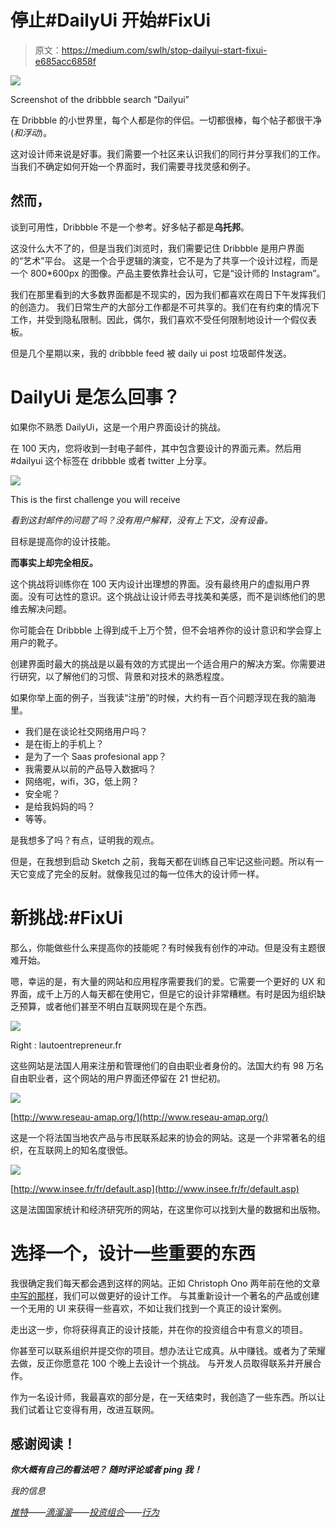# 停止#DailyUi 开始#FixUi

> 原文：<https://medium.com/swlh/stop-dailyui-start-fixui-e685acc6858f>

![](img/afd3735f18fd0038dd47185f2b8df753.png)

Screenshot of the dribbble search “Dailyui”

在 Dribbble 的小世界里，每个人都是你的伴侣。一切都很棒，每个帖子都很干净(*和浮动*)。

这对设计师来说是好事。我们需要一个社区来认识我们的同行并分享我们的工作。
当我们不确定如何开始一个界面时，我们需要寻找灵感和例子。

## **然而**，

谈到可用性，Dribbble 不是一个参考。好多帖子都是**乌托邦**。

这没什么大不了的，但是当我们浏览时，我们需要记住 Dribbble 是用户界面的“艺术”平台。
这是一个合乎逻辑的演变，它不是为了共享一个设计过程，而是一个 800*600px 的图像。产品主要依靠社会认可，它是“设计师的 Instagram”。

我们在那里看到的大多数界面都是不现实的，因为我们都喜欢在周日下午发挥我们的创造力。
我们日常生产的大部分工作都是不可共享的。我们在有约束的情况下工作，并受到隐私限制。因此，偶尔，我们喜欢不受任何限制地设计一个假仪表板。

但是几个星期以来，我的 dribbble feed 被 daily ui post 垃圾邮件发送。

# DailyUi 是怎么回事？

如果你不熟悉 DailyUi，这是一个用户界面设计的挑战。

在 100 天内，您将收到一封电子邮件，其中包含要设计的界面元素。然后用#dailyui 这个标签在 dribbble 或者 twitter 上分享。

![](img/13c74be351768801af30e76c0bac4240.png)

This is the first challenge you will receive

*看到这封邮件的问题了吗？没有用户解释，没有上下文，没有设备。*

目标是提高你的设计技能。

**而事实上却完全相反。**

这个挑战将训练你在 100 天内设计出理想的界面。没有最终用户的虚拟用户界面。没有可达性的意识。这个挑战让设计师去寻找美和美感，而不是训练他们的思维去解决问题。

你可能会在 Dribbble 上得到成千上万个赞，但不会培养你的设计意识和学会穿上用户的靴子。

创建界面时最大的挑战是以最有效的方式提出一个适合用户的解决方案。你需要进行研究，以了解他们的习惯、背景和对技术的熟悉程度。

如果你举上面的例子，当我读“注册”的时候，大约有一百个问题浮现在我的脑海里。

*   我们是在谈论社交网络用户吗？
*   是在街上的手机上？
*   是为了一个 Saas profesional app？
*   我需要从以前的产品导入数据吗？
*   网络呢，wifi，3G，低上网？
*   安全呢？
*   是给我妈妈的吗？
*   等等。

是我想多了吗？有点，证明我的观点。

但是，在我想到启动 Sketch 之前，我每天都在训练自己牢记这些问题。所以有一天它变成了完全的反射。就像我见过的每一位伟大的设计师一样。

# 新挑战:#FixUi

那么，你能做些什么来提高你的技能呢？有时候我有创作的冲动。但是没有主题很难开始。

嗯，幸运的是，有大量的网站和应用程序需要我们的爱。它需要一个更好的 UX 和界面，成千上万的人每天都在使用它，但是它的设计非常糟糕。有时是因为组织缺乏预算，或者他们甚至不明白互联网现在是个东西。

![](img/99ba5a28a6965aae859816dec09796c2.png)

Right : lautoentrepreneur.fr

这些网站是法国人用来注册和管理他们的自由职业者身份的。法国大约有 98 万名自由职业者，这个网站的用户界面还停留在 21 世纪初。

![](img/ab9b3ee9ac1dbd9e1532180eec4eeb0e.png)

[http://www.reseau-amap.org/](http://www.reseau-amap.org/)

这是一个将法国当地农产品与市民联系起来的协会的网站。这是一个非常著名的组织，在互联网上的知名度很低。

![](img/55ae16a36c0f2e239f05514ee575fe9e.png)

[http://www.insee.fr/fr/default.asp](http://www.insee.fr/fr/default.asp)

这是法国国家统计和经济研究所的网站，在这里你可以找到大量的数据和出版物。

# 选择一个，设计一些重要的东西

我很确定我们每天都会遇到这样的网站。正如 Christoph Ono 两年前在他的文章[中写的那样](/@gbks/interfaces-in-need-fa21105102c6#.nypo0ul8k)，我们可以做更好的设计工作。
与其重新设计一个著名的产品或创建一个无用的 UI 来获得一些喜欢，不如让我们找到一个真正的设计案例。

走出这一步，你将获得真正的设计技能，并在你的投资组合中有意义的项目。

你甚至可以联系组织并提交你的项目。想办法让它成真。从中赚钱。或者为了荣耀去做，反正你愿意花 100 个晚上去设计一个挑战。
与开发人员取得联系并开展合作。

作为一名设计师，我最喜欢的部分是，在一天结束时，我创造了一些东西。所以让我们试着让它变得有用，改进互联网。

## 感谢阅读！

***你大概有自己的看法吧？
随时评论或者 ping 我！***

*我的信息*

[*推特*](https://twitter.com/benjamin_berger)*——*[*滴溜溜*](https://dribbble.com/benjaminberger)*——*[*投资组合*](http://b-berger.com)*——*[*行为*](https://www.behance.net/lalalalalalala)
